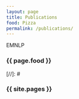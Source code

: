```yaml
---
layout: page
title: Publications
food: Pizza
permalink: /publications/
---
```


EMNLP
<h3>{{ page.food }}</h3>
[//]: # <h3>{{ site.pages }}</h3>
